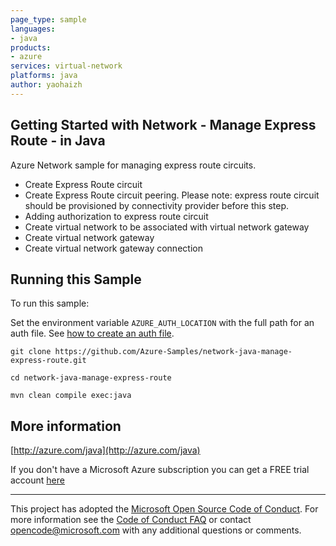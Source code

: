 ```yaml
---
page_type: sample
languages:
- java
products:
- azure
services: virtual-network
platforms: java
author: yaohaizh
---
```


## Getting Started with Network - Manage Express Route - in Java ##


  Azure Network sample for managing express route circuits.
   - Create Express Route circuit
   - Create Express Route circuit peering. Please note: express route circuit should be provisioned by connectivity provider before this step.
   - Adding authorization to express route circuit
   - Create virtual network to be associated with virtual network gateway
   - Create virtual network gateway
   - Create virtual network gateway connection
 

## Running this Sample ##

To run this sample:

Set the environment variable `AZURE_AUTH_LOCATION` with the full path for an auth file. See [how to create an auth file](https://github.com/Azure/azure-libraries-for-java/blob/master/AUTH.md).

    git clone https://github.com/Azure-Samples/network-java-manage-express-route.git

    cd network-java-manage-express-route

    mvn clean compile exec:java

## More information ##

[http://azure.com/java](http://azure.com/java)

If you don't have a Microsoft Azure subscription you can get a FREE trial account [here](http://go.microsoft.com/fwlink/?LinkId=330212)

---

This project has adopted the [Microsoft Open Source Code of Conduct](https://opensource.microsoft.com/codeofconduct/). For more information see the [Code of Conduct FAQ](https://opensource.microsoft.com/codeofconduct/faq/) or contact [opencode@microsoft.com](mailto:opencode@microsoft.com) with any additional questions or comments.